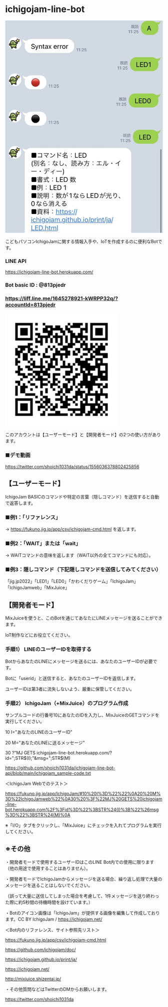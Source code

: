 # ichigojam-line-bot

<img src="https://github.com/shoichi1031da/ichigojam-line-bot/blob/main/document/main.jpg" alt="メイン" title="main"> 

こどもパソコンIchigoJamに関する情報入手や、IoTを作成するのに便利なBotです。

### LINE API
https://ichigojam-line-bot.herokuapp.com/

### Bot basic ID : @813pjedr

### https://liff.line.me/1645278921-kWRPP32q/?accountId=813pjedr

<img src="https://github.com/shoichi1031da/ichigojam-line-bot/blob/main/document/qrcode.png" alt="QRコード" title="qrcode"> 

このアカウントは【ユーザーモード】と【開発者モード】の2つの使い方があります。

### ■デモ動画

https://twitter.com/shoichi1031da/status/1556036378802425856

## 【ユーザーモード】
IchigoJam BASICのコマンドや特定の言葉（隠しコマンド）を送信すると自動で返答します。

### ■例1：「リファレンス」
→ https://fukuno.jig.jp/app/csv/ichigojam-cmd.html を返します。

### ■例2：「WAIT」または「wait」
→ WAITコマンドの意味を返します（WAIT以外の全てコマンドにも対応）。

### ■例3：隠しコマンド（下記隠しコマンドを送信してみてください）
「jig.jp2022」「LED1」「LED0」「かわくだりゲーム」「IchigoJam」「IchigoJamweb」「MixJuice」

## 【開発者モード】
MixJuiceを使うと、このBotを通じてあなたにLINEメッセージを送ることができます。

IoT制作などにお役立てください。

### 手順1） LINEのユーザーIDを取得する
BotからあなたのLINEにメッセージを送るには、あなたのユーザーIDが必要です。

Botに「userid」と送信すると、あなたのユーザーIDを返信します。

ユーザーIDは第3者に流失しないよう、厳重に保管してください。

### 手順2） IchigoJam（+MixJuice）のプログラム作成
サンプルコードの行番号10にあなたのIDを入力し、MixJuiceのGETコマンドを実行してください。

10 I="あなたのLINEのユーザーID"

20 M="あなたのLINEに送るメッセージ"

30 ?"MJ GETS ichigojam-line-bot.herokuapp.com/?id=";STR$(I);"&msg=";STR$(M)

https://github.com/shoichi1031da/ichigojam-line-bot-api/blob/main/ichigojam_sample-code.txt

＜IchigoJam Webでのテスト＞

https://fukuno.jig.jp/app/IchigoJam/#10%20I%3D%22%22%0A20%20M%3D%22IchigoJamweb%22%0A30%20%3F%22MJ%20GETS%20ichigojam-line-bot.herokuapp.com%2F%3Fid%3D%22%3BSTR%24(I)%3B%22%26msg%3D%22%3BSTR%24(M)%0A

※「I/O」タブをクリックし、「MixJuice」にチェックを入れてプログラムを実行してください。


## ※その他

・開発者モードで使用するユーザーIDはこのLINE Bot内での使用に限ります（他の用途で使用することはありません）。

・開発者モードでIchigoJamからメッセージを送る場合、繰り返し処理で大量のメッセージを送ることはしないでください。

（誤って大量に送信してしまった場合を考慮して、1件メッセージを送り終わった際に約5秒間の待機時間を設けています。）

・Botのアイコン画像は「IchigoJam」が提供する画像を編集して作成しております。CC BY IchigoJam / https://ichigojam.net/

＜Bot内のリファレンス、サイト参照先リスト＞

https://fukuno.jig.jp/app/csv/ichigojam-cmd.html

https://github.com/ichigojam/doc/

https://ichigojam.github.io/print/ja/

https://ichigojam.net/

http://mixjuice.shizentai.jp/


・その他質問などはTwitterのDMからお願いします。

https://twitter.com/shoichi1031da
